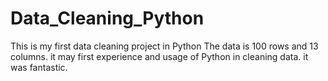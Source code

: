 # Data_Cleaning_Python
This is my first data cleaning project in Python
The data is 100 rows and 13 columns. it may first experience and usage of Python in cleaning data. it was fantastic.
